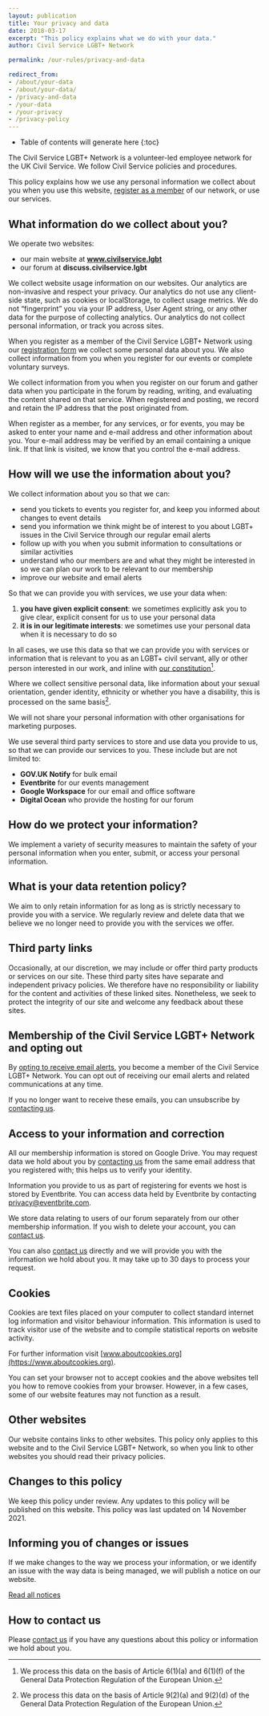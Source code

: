 ```yaml
---
layout: publication
title: Your privacy and data
date: 2018-03-17
excerpt: "This policy explains what we do with your data."
author: Civil Service LGBT+ Network

permalink: /our-rules/privacy-and-data

redirect_from:
- /about/your-data
- /about/your-data/
- /privacy-and-data
- /your-data
- /your-privacy
- /privacy-policy
---
```


<!-- Include the following to generate a Table of Contents -->
* Table of contents will generate here
{:toc}
<!-- Don't touch the Table of Contents above -->

<!-- Include this line to process the Markdown and format the content properly -->
<div id="markdown-content" markdown="1">
<!-- Don't remove the line of code above -->

The Civil Service LGBT+ Network is a volunteer-led employee network for the UK Civil Service. We follow Civil Service policies and procedures.

This policy explains how we use any personal information we collect about you when you use this website, [register as a member](/join-us) of our network, or use our services.

## What information do we collect about you?

We operate two websites:

- our main website at **www.civilservice.lgbt**
- our forum at **discuss.civilservice.lgbt**

We collect website usage information on our websites. Our analytics are non-invasive and respect your privacy. Our analytics do not use any client-side state, such as cookies or localStorage, to collect usage metrics. We do not “fingerprint” you via your IP address, User Agent string, or any other data for the purpose of collecting analytics. Our analytics do not collect personal information, or track you across sites.

When you register as a member of the Civil Service LGBT+ Network using our [registration form](/join-us) we collect some personal data about you. We also collect information from you when you register for our events or complete voluntary surveys.

We collect information from you when you register on our forum and gather data when you participate in the forum by reading, writing, and evaluating the content shared on that service. When registered and posting, we record and retain the IP address that the post originated from.

When register as a member, for any services, or for events, you may be asked to enter your name and e-mail address and other information about you. Your e-mail address may be verified by an email containing a unique link. If that link is visited, we know that you control the e-mail address.

## How will we use the information about you?

We collect information about you so that we can:

- send you tickets to events you register for, and keep you informed about changes to event details
- send you information we think might be of interest to you about LGBT+ issues in the Civil Service through our regular email alerts
- follow up with you when you submit information to consultations or similar activities
- understand who our members are and what they might be interested in so we can plan our work to be relevant to our membership
- improve our website and email alerts

So that we can provide you with services, we use your data when:

1. **you have given explicit consent**: we sometimes explicitly ask you to give clear, explicit consent for us to use your personal data
2. **it is in our legitimate interests**: we sometimes use your personal data when it is necessary to do so

In all cases, we use this data so that we can provide you with services or information that is relevant to you as an LGBT+ civil servant, ally or other person interested in our work, and inline with [our constitution](/about/constitution)[^lawful-basis].

[^lawful-basis]: We process this data on the basis of Article 6(1)(a) and 6(1)(f) of the General Data Protection Regulation of the European Union.

Where we collect sensitive personal data, like information about your sexual orientation, gender identity, ethnicity or whether you have a disability, this is processed on the same basis[^special-cat-data].

[^special-cat-data]: We process this data on the basis of Article 9(2)(a) and 9(2)(d) of the General Data Protection Regulation of the European Union.

We will not share your personal information with other organisations for marketing purposes.

We use several third party services to store and use data you provide to us, so that we can provide our services to you. These include but are not limited to:

- **GOV.UK Notify** for bulk email
- **Eventbrite** for our events management
- **Google Workspace** for our email and office software
- **Digital Ocean** who provide the hosting for our forum

## How do we protect your information?

We implement a variety of security measures to maintain the safety of your personal information when you enter, submit, or access your personal information.

## What is your data retention policy?

We aim to only retain information for as long as is strictly necessary to provide you with a service. We regularly review and delete data that we believe we no longer need to provide you with the services we offer.

## Third party links

Occasionally, at our discretion, we may include or offer third party products or services on our site. These third party sites have separate and independent privacy policies. We therefore have no responsibility or liability for the content and activities of these linked sites. Nonetheless, we seek to protect the integrity of our site and welcome any feedback about these sites.

## Membership of the Civil Service LGBT+ Network and opting out

By [opting to receive email alerts](/join-us), you become a member of the Civil Service LGBT+ Network. You can opt out of receiving our email alerts and related communications at any time.

If you no longer want to receive these emails, you can unsubscribe by [contacting us](/about/contact-us).

## Access to your information and correction

All our membership information is stored on Google Drive. You may request data we hold about you by [contacting us](/about/contact-us) from the same email address that you registered with; this helps us to verify your identity.

Information you provide to us as part of registering for events we host is stored by Eventbrite. You can access data held by Eventbrite by contacting [privacy@eventbrite.com](mailto:privacy@eventbrite.com).

We store data relating to users of our forum separately from our other membership information. If you wish to delete your account, you can [contact us](/about/contact-us).

You can also [contact us](/about/contact-us) directly and we will provide you with the information we hold about you. It may take up to 30 days to process your request.

## Cookies

Cookies are text files placed on your computer to collect standard internet log information and visitor behaviour information. This information is used to track visitor use of the website and to compile statistical reports on website activity.

For further information visit [www.aboutcookies.org](https://www.aboutcookies.org).

You can set your browser not to accept cookies and the above websites tell you how to remove cookies from your browser. However, in a few cases, some of our website features may not function as a result.

## Other websites

Our website contains links to other websites. This policy only applies to this website and to the Civil Service LGBT+ Network, so when you link to other websites you should read their privacy policies.

## Changes to this policy

We keep this policy under review. Any updates to this policy will be published on this website. This policy was last updated on 14 November 2021.

## Informing you of changes or issues

If we make changes to the way we process your information, or we identify an issue with the way data is being managed, we will publish a notice on our website.

[Read all notices](/notices/)

## How to contact us

Please [contact us](/about/contact-us) if you have any questions about this policy or information we hold about you.

<!-- Include this line to process the Markdown and format the content properly -->
</div>
<!-- Don't remove the line of code above -->
